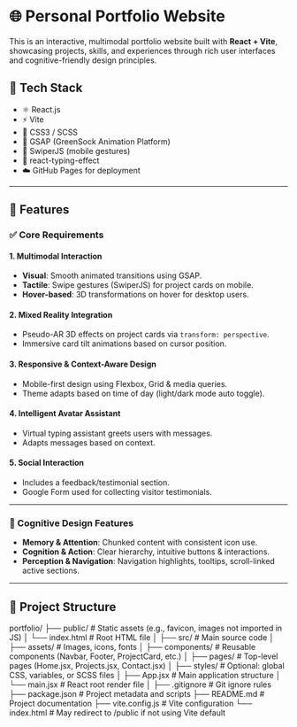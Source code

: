 # 🌐 Personal Portfolio Website

This is an interactive, multimodal portfolio website built with **React + Vite**, showcasing projects, skills, and experiences through rich user interfaces and cognitive-friendly design principles.

## 🔧 Tech Stack

- ⚛️ React.js
- ⚡ Vite
- 🎨 CSS3 / SCSS
- 🧩 GSAP (GreenSock Animation Platform)
- 📱 SwiperJS (mobile gestures)
- 🧠 react-typing-effect
- ☁️ GitHub Pages for deployment

---

## 🚀 Features

### ✅ Core Requirements

#### 1. **Multimodal Interaction**
- **Visual**: Smooth animated transitions using GSAP.
- **Tactile**: Swipe gestures (SwiperJS) for project cards on mobile.
- **Hover-based**: 3D transformations on hover for desktop users.

#### 2. **Mixed Reality Integration**
- Pseudo-AR 3D effects on project cards via `transform: perspective`.
- Immersive card tilt animations based on cursor position.

#### 3. **Responsive & Context-Aware Design**
- Mobile-first design using Flexbox, Grid & media queries.
- Theme adapts based on time of day (light/dark mode auto toggle).

#### 4. **Intelligent Avatar Assistant**
- Virtual typing assistant greets users with messages.
- Adapts messages based on context.

#### 5. **Social Interaction**
- Includes a feedback/testimonial section.
- Google Form used for collecting visitor testimonials.

---

### 🧠 Cognitive Design Features

- **Memory & Attention**: Chunked content with consistent icon use.
- **Cognition & Action**: Clear hierarchy, intuitive buttons & interactions.
- **Perception & Navigation**: Navigation highlights, tooltips, scroll-linked active sections.

---


## 📂 Project Structure

portfolio/ ├── public/ # Static assets (e.g., favicon, images not imported in JS) │ └── index.html # Root HTML file │ ├── src/ # Main source code │ ├── assets/ # Images, icons, fonts │ ├── components/ # Reusable components (Navbar, Footer, ProjectCard, etc.) │ ├── pages/ # Top-level pages (Home.jsx, Projects.jsx, Contact.jsx) │ ├── styles/ # Optional: global CSS, variables, or SCSS files │ ├── App.jsx # Main application structure │ └── main.jsx # React root render file │ ├── .gitignore # Git ignore rules ├── package.json # Project metadata and scripts ├── README.md # Project documentation ├── vite.config.js # Vite configuration └── index.html # May redirect to /public if not using Vite default


